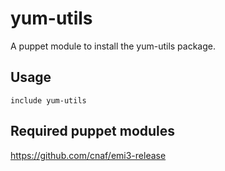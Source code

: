 yum-utils
====================

A puppet module to install the yum-utils package. 

## Usage

```
include yum-utils

```

## Required puppet modules

https://github.com/cnaf/emi3-release  
